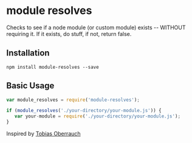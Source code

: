 # module resolves
Checks to see if a node module (or custom module) exists -- WITHOUT requiring it. If it exists, do stuff, if not, return false.

## Installation
```
npm install module-resolves --save
```

## Basic Usage
```js
var module_resolves = require('module-resolves');

if (module_resolves('./your-directory/your-module.js')) {
   var your-module = require('./your-directory/your-module.js');
}
```


Inspired by [Tobias Oberrauch](https://github.com/tobiasoberrauch/module-exists)